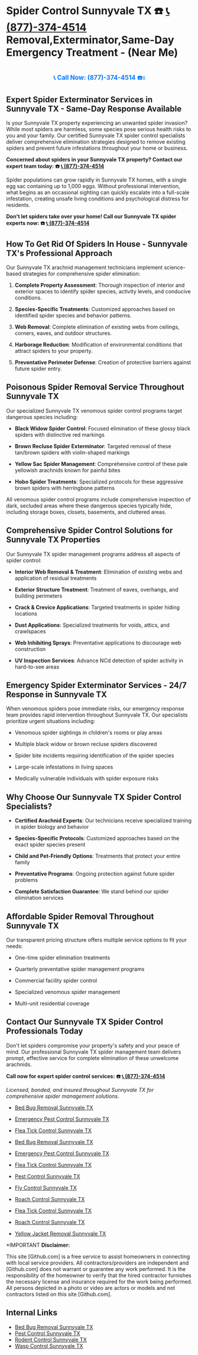 # Spider Control Sunnyvale TX ☎️ [📞 (877)-374-4514](https://pest-control-4514.netlify.app) Removal,Exterminator,Same-Day Emergency Treatment - (Near Me)
# 

<p align="center" style="font-size: 1.2em; font-weight: bold; margin: 20px 0;">
  <a href="https://pest-control-4514.netlify.app" target="_blank" style="color: #007BFF; text-decoration: none;">📞 Call Now: (877)-374-4514 ☎️💧</a>
</p>

## Expert Spider Exterminator Services in Sunnyvale TX - Same-Day Response Available

Is your Sunnyvale TX property experiencing an unwanted spider invasion? While most spiders are harmless, some species pose serious health risks to you and your family. Our certified Sunnyvale TX spider control specialists deliver comprehensive elimination strategies designed to remove existing spiders and prevent future infestations throughout your home or business.

**Concerned about spiders in your Sunnyvale TX property? Contact our expert team today: ☎️ [📞 (877)-374-4514](https://pest-control-4514.netlify.app)**

Spider populations can grow rapidly in Sunnyvale TX homes, with a single egg sac containing up to 1,000 eggs. Without professional intervention, what begins as an occasional sighting can quickly escalate into a full-scale infestation, creating unsafe living conditions and psychological distress for residents.

**Don't let spiders take over your home! Call our Sunnyvale TX spider experts now: ☎️ [📞 (877)-374-4514](https://pest-control-4514.netlify.app)**

## How To Get Rid Of Spiders In House - Sunnyvale TX's Professional Approach

Our Sunnyvale TX arachnid management technicians implement science-based strategies for comprehensive spider elimination:

1. **Complete Property Assessment**: Thorough inspection of interior and exterior spaces to identify spider species, activity levels, and conducive conditions.

2. **Species-Specific Treatments**: Customized approaches based on identified spider species and behavior patterns.

3. **Web Removal**: Complete elimination of existing webs from ceilings, corners, eaves, and outdoor structures.

4. **Harborage Reduction**: Modification of environmental conditions that attract spiders to your property.

5. **Preventative Perimeter Defense**: Creation of protective barriers against future spider entry.

## Poisonous Spider Removal Service Throughout Sunnyvale TX

Our specialized Sunnyvale TX venomous spider control programs target dangerous species including:

- **Black Widow Spider Control**: Focused elimination of these glossy black spiders with distinctive red markings

- **Brown Recluse Spider Exterminator**: Targeted removal of these tan/brown spiders with violin-shaped markings

- **Yellow Sac Spider Management**: Comprehensive control of these pale yellowish arachnids known for painful bites

- **Hobo Spider Treatments**: Specialized protocols for these aggressive brown spiders with herringbone patterns

All venomous spider control programs include comprehensive inspection of dark, secluded areas where these dangerous species typically hide, including storage boxes, closets, basements, and cluttered areas.

## Comprehensive Spider Control Solutions for Sunnyvale TX Properties

Our Sunnyvale TX spider management programs address all aspects of spider control:

- **Interior Web Removal & Treatment**: Elimination of existing webs and application of residual treatments

- **Exterior Structure Treatment**: Treatment of eaves, overhangs, and building perimeters

- **Crack & Crevice Applications**: Targeted treatments in spider hiding locations

- **Dust Applications**: Specialized treatments for voids, attics, and crawlspaces

- **Web Inhibiting Sprays**: Preventative applications to discourage web construction

- **UV Inspection Services**: Advance NCd detection of spider activity in hard-to-see areas

## Emergency Spider Exterminator Services - 24/7 Response in Sunnyvale TX

When venomous spiders pose immediate risks, our emergency response team provides rapid intervention throughout Sunnyvale TX. Our specialists prioritize urgent situations including:

- Venomous spider sightings in children's rooms or play areas

- Multiple black widow or brown recluse spiders discovered

- Spider bite incidents requiring identification of the spider species

- Large-scale infestations in living spaces

- Medically vulnerable individuals with spider exposure risks

## Why Choose Our Sunnyvale TX Spider Control Specialists?

- **Certified Arachnid Experts**: Our technicians receive specialized training in spider biology and behavior

- **Species-Specific Protocols**: Customized approaches based on the exact spider species present

- **Child and Pet-Friendly Options**: Treatments that protect your entire family

- **Preventative Programs**: Ongoing protection against future spider problems

- **Complete Satisfaction Guarantee**: We stand behind our spider elimination services

## Affordable Spider Removal Throughout Sunnyvale TX

Our transparent pricing structure offers multiple service options to fit your needs:

- One-time spider elimination treatments

- Quarterly preventative spider management programs

- Commercial facility spider control

- Specialized venomous spider management

- Multi-unit residential coverage

## Contact Our Sunnyvale TX Spider Control Professionals Today

Don't let spiders compromise your property's safety and your peace of mind. Our professional Sunnyvale TX spider management team delivers prompt, effective service for complete elimination of these unwelcome arachnids.

**Call now for expert spider control services: ☎️ [📞 (877)-374-4514](https://pest-control-4514.netlify.app)**

*Licensed, bonded, and insured throughout Sunnyvale TX for comprehensive spider management solutions.*


- [Bed Bug Removal Sunnyvale TX](https://github.com/allyoucaneatsushiin/pest-control/blob/main/Bed-Bug-Removal-Sunnyvale-TX-877-374-4514-Exterminator-Same-Day-Emergency-Treatment-Near-Me.md)
- [Emergency Pest Control Sunnyvale TX](https://github.com/allyoucaneatsushiin/pest-control/blob/main/Emergency-Pest-Control-Sunnyvale-TX-877-374-4514-24-7-Fast-Response-Near-Me.md)
- [Flea Tick Control Sunnyvale TX](https://github.com/allyoucaneatsushiin/pest-control/blob/main/Flea-Tick-Control-Sunnyvale-TX-877-374-4514-Removal-Exterminator-Same-Day-Emergency-Treatment-Near-Me.md)


- [Bed Bug Removal Sunnyvale TX](https://github.com/allyoucaneatsushiin/pest-control/blob/main/Bed-Bug-Removal-Sunnyvale-TX-877-374-4514-Exterminator-Same-Day-Emergency-Treatment-Near-Me.md)
- [Emergency Pest Control Sunnyvale TX](https://github.com/allyoucaneatsushiin/pest-control/blob/main/Emergency-Pest-Control-Sunnyvale-TX-877-374-4514-24-7-Fast-Response-Near-Me.md)
- [Flea Tick Control Sunnyvale TX](https://github.com/allyoucaneatsushiin/pest-control/blob/main/Flea-Tick-Control-Sunnyvale-TX-877-374-4514-Removal-Exterminator-Same-Day-Emergency-Treatment-Near-Me.md)


- [Pest Control Sunnyvale TX](https://github.com/allyoucaneatsushiin/pest-control/blob/main/Pest-Control-Sunnyvale-TX-877-374-4514-Exterminator-Same-Day-Emergency-Treatment-Near-Me.md)
- [Fly Control Sunnyvale TX](https://github.com/allyoucaneatsushiin/pest-control/blob/main/Fly-Control-Sunnyvale-TX-877-374-4514-Prevention-Same-Day-Emergency-Treatment-Near-Me.md)
- [Roach Control Sunnyvale TX](https://github.com/allyoucaneatsushiin/pest-control/blob/main/Roach-Control-Sunnyvale-TX-877-374-4514-Removal-Exterminator-Same-Day-Emergency-Treatment-Near-Me.md)


- [Flea Tick Control Sunnyvale TX](https://github.com/allyoucaneatsushiin/pest-control/blob/main/Flea-Tick-Control-Sunnyvale-TX-877-374-4514-Removal-Exterminator-Same-Day-Emergency-Treatment-Near-Me.md)
- [Roach Control Sunnyvale TX](https://github.com/allyoucaneatsushiin/pest-control/blob/main/Roach-Control-Sunnyvale-TX-877-374-4514-Removal-Exterminator-Same-Day-Emergency-Treatment-Near-Me.md)
- [Yellow Jacket Removal Sunnyvale TX](https://github.com/allyoucaneatsushiin/pest-control/blob/main/Yellow-Jacket-Removal-Sunnyvale-TX-877-374-4514-Exterminator-Same-Day-Emergency-Treatment-Near-Me.md)


*IMPORTANT **Disclaimer:**  

This site [Github.com] is a free service to assist homeowners in connecting with local service providers. All contractors/providers are independent and [Github.com] does not warrant or guarantee any work performed. It is the responsibility of the homeowner to verify that the hired contractor furnishes the necessary license and insurance required for the work being performed. All persons depicted in a photo or video are actors or models and not contractors listed on this site [Github.com].


## Internal Links
- [Bed Bug Removal Sunnyvale TX](https://github.com/allyoucaneatsushiin/pest-control/blob/main/Bed-Bug-Removal-Sunnyvale-TX-877-374-4514-Exterminator-Same-Day-Emergency-Treatment-Near-Me.md)
- [Pest Control Sunnyvale TX](https://github.com/allyoucaneatsushiin/pest-control/blob/main/Pest-Control-Sunnyvale-TX-877-374-4514-Exterminator-Same-Day-Emergency-Treatment-Near-Me.md)
- [Rodent Control Sunnyvale TX](https://github.com/allyoucaneatsushiin/pest-control/blob/main/Rodent-Control-Sunnyvale-TX-877-374-4514-Rat-Removal-Exterminator-Same-Day-Emergency-Treatment-Near-Me.md)
- [Wasp Control Sunnyvale TX](https://github.com/allyoucaneatsushiin/pest-control/blob/main/Wasp-Control-Sunnyvale-TX-877-374-4514-Removal-Exterminator-Same-Day-Emergency-Treatment-Near-Me.md)
